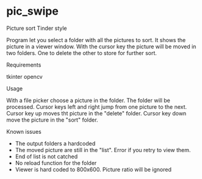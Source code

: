 # pic_swipe
Picture sort Tinder style

Program let you select a folder with all the pictures to sort. It shows the picture in a viewer window. With the cursor key the picture will be moved in two folders. One to delete the other to store for further sort.


Requirements

tkinter
opencv


Usage

With a file picker choose a picture in the folder. The folder will be processed.
Cursor keys left and right jump from one picture to the next.
Cursor key up moves tht picture in the "delete" folder.
Cursor key down move the picture in the "sort" folder.


Known issues
- The output folders a hardcoded
- The moved picture are still in the "list". Error if you retry to view them.
- End of list is not catched
- No reload function for the folder
- Viewer is hard coded to 800x600. Picture ratio will be ignored
